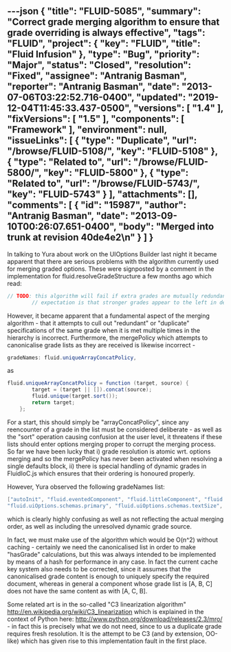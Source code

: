 ---json
{
  "title": "FLUID-5085",
  "summary": "Correct grade merging algorithm to ensure that grade overriding is always effective",
  "tags": "FLUID",
  "project": {
    "key": "FLUID",
    "title": "Fluid Infusion"
  },
  "type": "Bug",
  "priority": "Major",
  "status": "Closed",
  "resolution": "Fixed",
  "assignee": "Antranig Basman",
  "reporter": "Antranig Basman",
  "date": "2013-07-06T03:22:52.716-0400",
  "updated": "2019-12-04T11:45:33.437-0500",
  "versions": [
    "1.4"
  ],
  "fixVersions": [
    "1.5"
  ],
  "components": [
    "Framework"
  ],
  "environment": null,
  "issueLinks": [
    {
      "type": "Duplicate",
      "url": "/browse/FLUID-5108/",
      "key": "FLUID-5108"
    },
    {
      "type": "Related to",
      "url": "/browse/FLUID-5800/",
      "key": "FLUID-5800"
    },
    {
      "type": "Related to",
      "url": "/browse/FLUID-5743/",
      "key": "FLUID-5743"
    }
  ],
  "attachments": [],
  "comments": [
    {
      "id": "15987",
      "author": "Antranig Basman",
      "date": "2013-09-10T00:26:07.651-0400",
      "body": "Merged into trunk at revision 40de4e2\n"
    }
  ]
}
---
In talking to Yura about work on the UIOptions Builder last night it became apparent that there are serious problems with the algorithm currently used for merging graded options. These were signposted by a comment in the implementation for fluid.resolveGradeStructure a few months ago which read:

```java
// TODO: this algorithm will fail if extra grades are mutually redundant and supplied out of dependency order
        // expectation is that stronger grades appear to the left in defaults - dynamic grades are stronger still
```

However, it became apparent that a fundamental aspect of the merging algorithm - that it attempts to cull out "redundant" or "duplicate" specifications of the same grade when it is met multiple times in the hierarchy is incorrect. Furthermore, the mergePolicy which attempts to canonicalise grade lists as they are received is likewise incorrect -&#x20;

```java
gradeNames: fluid.uniqueArrayConcatPolicy,
```

as&#x20;

```java
fluid.uniqueArrayConcatPolicy = function (target, source) {
        target = (target || []).concat(source);
        fluid.unique(target.sort());
        return target;
    };
```

For a start, this should simply be "arrayConcatPolicy", since any reencounter of a grade in the list must be considered deliberate - as well as the "sort" operation causing confusion at the user level, it threatens if these lists should enter options merging proper to corrupt the merging process. So far we have been lucky that i) grade resolution is atomic wrt. options merging and so the mergePolicy has never been activated when resolving a single defaults block, ii) there is special handling of dynamic grades in FluidIoC.js which ensures that their ordering is honoured properly.

However, Yura observed the following gradeNames list:

```java
["autoInit", "fluid.eventedComponent", "fluid.littleComponent", "fluid.tests.properSchemaGrade", "fluid.uiOptions.primaryBuilder", "fluid.uiOptions.schemas", "fluid.uiOptions.schemas.lineSpacing", 
"fluid.uiOptions.schemas.primary", "fluid.uiOptions.schemas.textSize", "{that}.buildPrimary"]
```

which is clearly highly confusing as well as not reflecting the actual merging order, as well as including the unresolved dynamic grade source.

In fact, we must make use of the algorithm which would be O(n^2) without caching - certainly we need the canonicalised list in order to make "hasGrade" calculations, but this was always intended to be implemented by means of a hash for performance in any case. In fact the current cache key system also needs to be corrected, since it assumes that the canonicalised grade content is enough to uniquely specify the required document, whereas in general a component whose grade list is \[A, B, C] does not have the same content as with \[A, C, B].

Some related art is in the so-called "C3 linearization algorithm" <http://en.wikipedia.org/wiki/C3_linearization> which is explained in the context of Python here: <http://www.python.org/download/releases/2.3/mro/> - in fact this is precisely what we do not need, since to us a duplicate grade requires fresh resolution. It is the attempt to be C3 (and by extension, OO-like) which has given rise to this implementation fault in the first place.

        